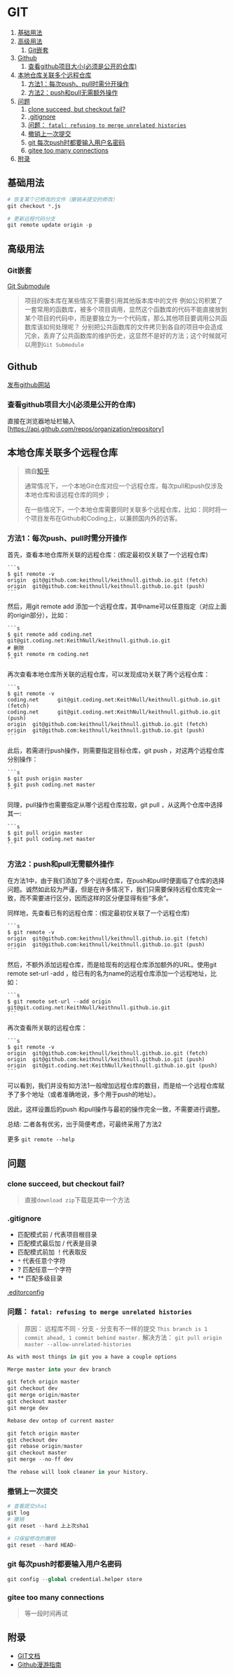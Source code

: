 # GIT

1. [基础用法](#基础用法)
2. [高级用法](#高级用法)
   1. [Git嵌套](#git嵌套)
3. [Github](#github)
   1. [查看github项目大小(必须是公开的仓库)](#查看github项目大小必须是公开的仓库)
4. [本地仓库关联多个远程仓库](#本地仓库关联多个远程仓库)
   1. [方法1：每次push、pull时需分开操作](#方法1每次pushpull时需分开操作)
   2. [方法2：push和pull无需额外操作](#方法2push和pull无需额外操作)
5. [问题](#问题)
   1. [clone succeed, but checkout fail?](#clone-succeed-but-checkout-fail)
   2. [.gitignore](#gitignore)
   3. [问题： `fatal: refusing to merge unrelated histories`](#问题-fatal-refusing-to-merge-unrelated-histories)
   4. [撤销上一次提交](#撤销上一次提交)
   5. [git 每次push时都要输入用户名密码](#git-每次push时都要输入用户名密码)
   6. [gitee too many connections](#gitee-too-many-connections)
6. [附录](#附录)

## 基础用法

```s
# 恢复某个已修改的文件（撤销未提交的修改）
git checkout *.js

# 更新远程代码分支
git remote update origin -p
```

## 高级用法

### Git嵌套

[Git Submodule](https://www.cnblogs.com/lsgxeva/p/8540758.html)

> 项目的版本库在某些情况下需要引用其他版本库中的文件
> 例如公司积累了一套常用的函数库，被多个项目调用，显然这个函数库的代码不能直接放到某个项目的代码中，而是要独立为一个代码库，那么其他项目要调用公共函数库该如何处理呢？
> 分别把公共函数库的文件拷贝到各自的项目中会造成冗余，丢弃了公共函数库的维护历史，这显然不是好的方法；这个时候就可以用到`Git Submodule`


## Github

[发布github网站](https://docs.github.com/en/free-pro-team@latest/github/working-with-github-pages/getting-started-with-github-pages)


### 查看github项目大小(必须是公开的仓库)

直接在浏览器地址栏输入[https://api.github.com/repos/organization/repository]


## 本地仓库关联多个远程仓库

> 摘自[知乎](https://zhuanlan.zhihu.com/p/82388563)
>
> 通常情况下，一个本地Git仓库对应一个远程仓库，每次pull和push仅涉及本地仓库和该远程仓库的同步；
>
> 在一些情况下，一个本地仓库需要同时关联多个远程仓库，比如：同时将一个项目发布在Github和Coding上，以兼顾国内外的访客。


### 方法1：每次push、pull时需分开操作

首先，查看本地仓库所关联的远程仓库：(假定最初仅关联了一个远程仓库)

    ```s
    $ git remote -v
    origin  git@github.com:keithnull/keithnull.github.io.git (fetch)
    origin  git@github.com:keithnull/keithnull.github.io.git (push)
    ```

然后，用git remote add <name> <url>添加一个远程仓库，其中name可以任意指定（对应上面的origin部分），比如：

    ```s
    $ git remote add coding.net git@git.coding.net:KeithNull/keithnull.github.io.git
    # 删除
    $ git remote rm coding.net
    ```

再次查看本地仓库所关联的远程仓库，可以发现成功关联了两个远程仓库：

    ```s
    $ git remote -v
    coding.net      git@git.coding.net:KeithNull/keithnull.github.io.git (fetch)
    coding.net      git@git.coding.net:KeithNull/keithnull.github.io.git (push)
    origin  git@github.com:keithnull/keithnull.github.io.git (fetch)
    origin  git@github.com:keithnull/keithnull.github.io.git (push)
    ```

此后，若需进行push操作，则需要指定目标仓库，git push <repo> <branch>，对这两个远程仓库分别操作：

    ```s
    $ git push origin master
    $ git push coding.net master
    ```

同理，pull操作也需要指定从哪个远程仓库拉取，git pull <repo> <branch>，从这两个仓库中选择其一:

    ```s
    $ git pull origin master
    $ git pull coding.net master
    ```

### 方法2：push和pull无需额外操作

在方法1中，由于我们添加了多个远程仓库，在push和pull时便面临了仓库的选择问题。诚然如此较为严谨，但是在许多情况下，我们只需要保持远程仓库完全一致，而不需要进行区分，因而这样的区分便显得有些“多余”。

同样地，先查看已有的远程仓库：(假定最初仅关联了一个远程仓库)

    ```s
    $ git remote -v
    origin  git@github.com:keithnull/keithnull.github.io.git (fetch)
    origin  git@github.com:keithnull/keithnull.github.io.git (push)
    ```

然后，不额外添加远程仓库，而是给现有的远程仓库添加额外的URL。使用git remote set-url -add <name> <url>，给已有的名为name的远程仓库添加一个远程地址，比如：

    ```s
    $ git remote set-url --add origin git@git.coding.net:KeithNull/keithnull.github.io.git
    ```

再次查看所关联的远程仓库：

    ```s
    $ git remote -v
    origin  git@github.com:keithnull/keithnull.github.io.git (fetch)
    origin  git@github.com:keithnull/keithnull.github.io.git (push)
    origin  git@git.coding.net:KeithNull/keithnull.github.io.git (push)
    ```

可以看到，我们并没有如方法1一般增加远程仓库的数目，而是给一个远程仓库赋予了多个地址（或者准确地说，多个用于push的地址）。

因此，这样设置后的push 和pull操作与最初的操作完全一致，不需要进行调整。

总结: 二者各有优劣，出于简便考虑，可最终采用了方法2 

更多 `git remote --help`

## 问题

### clone succeed, but checkout fail?

> 直接`download zip`下载是其中一个方法

### .gitignore

- 匹配模式前 / 代表项目根目录
- 匹配模式最后加 / 代表是目录
- 匹配模式前加 ！代表取反
- `*` 代表任意个字符
- ? 匹配任意一个字符
- ** 匹配多级目录

[.editorconfig](https://editorconfig.org/)


### 问题： `fatal: refusing to merge unrelated histories`

> 原因： 远程库不同 - 分支 - 分支有不一样的提交 `This branch is 1 commit ahead, 1 commit behind master.`
> 解决方法： `git pull origin master --allow-unrelated-histories`

```s
As with most things in git you a have a couple options

Merge master into your dev branch

git fetch origin master   
git checkout dev
git merge origin/master
git checkout master
git merge dev

Rebase dev ontop of current master

git fetch origin master
git checkout dev
git rebase origin/master
git checkout master
git merge --no-ff dev

The rebase will look cleaner in your history.
```

### 撤销上一次提交

```s
# 查看提交sha1
git log
# 撤销
git reset --hard 上上次sha1

# 只保留修改的撤销
git reset --hard HEAD~

```

### git 每次push时都要输入用户名密码

```s
git config --global credential.helper store
```

### gitee too many connections

> 等一段时间再试

## 附录

- [GIT文档](https://git-scm.com/docs)
- [Github漫游指南](http://github.phodal.com/)
